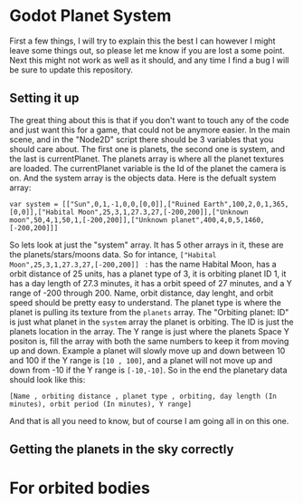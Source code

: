 # Godot Planet System

First a few things, I will try to explain this the best I can however I might leave some things out, so please let me know if you are lost a some point. Next this might not work as well as it should, and any time I find a bug I will be sure to update this repository.

## Setting it up

The great thing about this is that if you don't want to touch any of the code and just want this for a game, that could not be anymore easier. In the main scene, and in the "Node2D" script there should be 3 variables that you should care about. The first one is planets, the second one is system, and the last is currentPlanet. The planets array is where all the planet textures are loaded. The currentPlanet variable is the Id of the planet the camera is on. And the system array is the objects data.
Here is the defualt system array:
``` GDScript
var system = [["Sun",0,1,-1,0,0,[0,0]],["Ruined Earth",100,2,0,1,365,[0,0]],["Habital Moon",25,3,1,27.3,27,[-200,200]],["Unknown moon",50,4,1,50,1,[-200,200]],["Unknown planet",400,4,0,5,1460,[-200,200]]]
```
So lets look at just the "system" array. It has 5 other arrays in it, these are the planets/stars/moons data. So for intance, ```["Habital Moon",25,3,1,27.3,27,[-200,200]] ``` : has the name Habital Moon, has a orbit distance of 25 units, has a planet type of 3, it is orbiting planet ID 1, it has a day length of 27.3 minutes, it has a orbit speed of 27 minutes, and a Y range of -200 through 200. Name, orbit distance, day lenght, and orbit speed should be pretty easy to understand. The planet type is where the planet is pulling its texture from the ```planets``` array. The "Orbiting planet: ID" is just what planet in the ```system``` array the planet is orbiting. The ID is just the planets location in the array. The Y range is just where the planets Space Y positon is, fill the array with both the same numbers to keep it from moving up and down. Example a planet will slowly move up and down between 10 and 100 if the Y range is ```[10 , 100]```, and a planet will not move up and down from -10 if the Y range is ```[-10,-10]```. So in the end the planetary data should look like this:
```
[Name , orbiting distance , planet type , orbiting, day length (In minutes), orbit period (In minutes), Y range]
```
And that is all you need to know, but of course I am going all in on this one.

## Getting the planets in the sky correctly

# For orbited bodies
